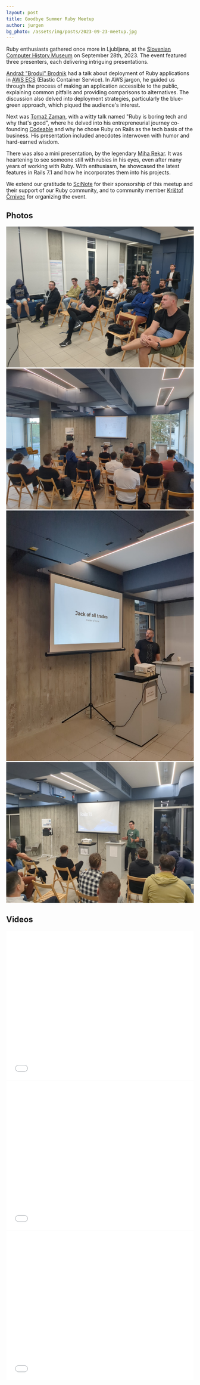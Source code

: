 ```yaml
---
layout: post
title: Goodbye Summer Ruby Meetup
author: jurgen
bg_photo: /assets/img/posts/2023-09-23-meetup.jpg
---
```


Ruby enthusiasts gathered once more in Ljubljana, at the [Slovenian Computer History Museum] on September 28th, 2023. The event featured three presenters, each delivering intriguing presentations.

[Andraž "Brodul" Brodnik] had a talk about deployment of Ruby applications in [AWS ECS] (Elastic Container Service). In AWS jargon, he guided us through the process of making an application accessible to the public, explaining common pitfalls and providing comparisons to alternatives. The discussion also delved into deployment strategies, particularly the blue-green approach, which piqued the audience's interest.

Next was [Tomaž Zaman], with a witty talk named "Ruby is boring tech and why that's good", where he delved into his entrepreneurial journey co-founding [Codeable] and why he chose Ruby on Rails as the tech basis of the business. His presentation included anecdotes interwoven with humor and hard-earned wisdom.

There was also a mini presentation, by the legendary [Miha Rekar]. It was heartening to see someone still with rubies in his eyes, even after many years of working with Ruby. With enthusiasm, he showcased the latest features in Rails 7.1 and how he incorporates them into his projects.

We extend our gratitude to [SciNote] for their sponsorship of this meetup and their support of our Ruby community, and to community member [Krištof Črnivec] for organizing the event.

## Photos

<div class="gallery">
  <a href="/assets/img/posts/2023-09-23-meetup.jpg" target="_blank" >
    <img src="/assets/img/posts/2023-09-23-meetup.jpg" alt="Attendees of Ruby Meetup September 2023 Ljubljana">
  </a>
  <a href="/assets/img/posts/2023-09-23-meetup-andraz-brodnik.jpg" target="_blank">
    <img src="/assets/img/posts/2023-09-23-meetup-andraz-brodnik.jpg" alt="Andraz Brodnik: Deploy your Rails app to ECS">
  </a>
  <a href="/assets/img/posts/2023-09-23-meetup-tomaz-zaman.jpg" target="_blank">
    <img src="/assets/img/posts/2023-09-23-meetup-tomaz-zaman.jpg" alt="Tomaž Zaman: Ruby is boring tech and why that's good">
  </a>
  <a href="/assets/img/posts/2023-09-23-meetup-miha-rekar.jpg" target="_blank">
    <img src="/assets/img/posts/2023-09-23-meetup-miha-rekar.jpg" alt="Miha Rekar: Rails 7.1">
  </a>
</div>

## Videos

<iframe height="400" src="//www.youtube.com/embed/uR9DI3ykWfw" frameborder="0" style="width:100%" allowfullscreen></iframe>
<iframe height="400" src="//www.youtube.com/embed/-cwQ02HoJfQ" frameborder="0" style="width:100%" allowfullscreen></iframe>
<iframe height="400" src="//www.youtube.com/embed/iDb4gW7-LIk" frameborder="0" style="width:100%" allowfullscreen></iframe>

[Slovenian Computer History Museum]: https://www.racunalniski-muzej.si/
[Andraž "Brodul" Brodnik]: https://www.brodul.org/
[AWS ECS]: https://aws.amazon.com/ecs/
[Tomaž Zaman]: https://x.com/TomazZaman
[Codeable]: https://www.codeable.io/
[Miha Rekar]: https://mr.si/
[SciNote]: https://www.scinote.net/
[Krištof Črnivec]: https://si.linkedin.com/in/kri%C5%A1tof-%C4%8Drnivec-582a60150
